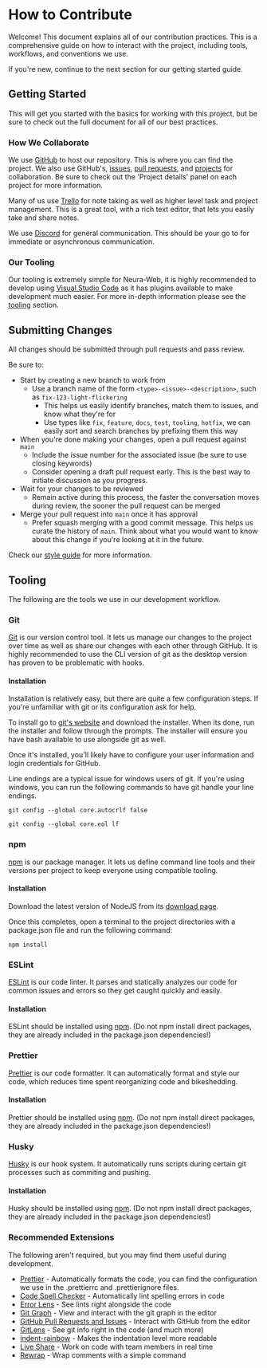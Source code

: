 # How to Contribute

Welcome! This document explains all of our contribution practices. This is a
comprehensive guide on how to interact with the project, including tools,
workflows, and conventions we use.

If you're new, continue to the next section for our getting started guide.

## Getting Started

This will get you started with the basics for working with this project, but be
sure to check out the full document for all of our best practices.

### How We Collaborate

We use [GitHub] to host our repository. This is where you can find the project.
We also use GitHub's, [issues][issue], [pull requests][pr], and [projects] for
collaboration. Be sure to check out the 'Project details' panel on each project
for more information.

Many of us use [Trello] for note taking as well as higher level task and project
management. This is a great tool, with a rich text editor, that lets you easily
take and share notes.

We use [Discord] for general communication. This should be your go to for
immediate or asynchronous communication.

[github]: https://github.com/Neura-Studios/NeuraOne-Game
[trello]: https://trello.com/
[discord]: https://discord.com/

### Our Tooling
Our tooling is extremely simple for Neura-Web, it is highly recommended to develop 
using [Visual Studio Code][vscode] as it has plugins available to make development much easier.
For more in-depth information please see the [tooling](#tooling) section.

[vscode]: https://code.visualstudio.com/

## Submitting Changes

All changes should be submitted through pull requests and pass review.

Be sure to:

- Start by creating a new branch to work from
  - Use a branch name of the form `<type>-<issue>-<description>`, such as
    `fix-123-light-flickering`
    - This helps us easily identify branches, match them to issues, and know
      what they're for
    - Use types like `fix`, `feature`, `docs`, `test`, `tooling`, `hotfix`, we
      can easily sort and search branches by prefixing them this way
- When you're done making your changes, open a pull request against `main`
  - Include the issue number for the associated issue (be sure to use closing
    keywords)
  - Consider opening a draft pull request early. This is the best way to
    initiate discussion as you progress.
- Wait for your changes to be reviewed
  - Remain active during this process, the faster the conversation moves during
    review, the sooner the pull request can be merged
- Merge your pull request into `main` once it has approval
  - Prefer squash merging with a good commit message. This helps us curate the
    history of `main`. Think about what you would want to know about this change
    if you're looking at it in the future.

Check our [style guide](STYLE_GUIDE.md) for more information.

## Tooling

The following are the tools we use in our development workflow.

### Git

[Git] is our version control tool. It lets us manage our changes to the project
over time as well as share our changes with each other through GitHub. It is 
highly recommended to use the CLI version of git as the desktop version has proven 
to be problematic with hooks.

[git]: https://git-scm.com/

#### Installation

Installation is relatively easy, but there are quite a few configuration steps.
If you're unfamiliar with git or its configuration ask for help.

To install go to [git's website][git] and download the installer. When its done,
run the installer and follow through the prompts. The installer will ensure you
have bash available to use alongside git as well.

Once it's installed, you'll likely have to configure your user information and
login credentials for GitHub.

Line endings are a typical issue for windows users of git. If you're using
windows, you can run the following commands to have git handle your line
endings.

```
git config --global core.autocrlf false
```

```
git config --global core.eol lf
```

### npm

[npm] is our package manager. It lets us define command line tools and
their versions per project to keep everyone using compatible tooling.

#### Installation

Download the latest version of NodeJS from its [download page][nodejs releases].

Once this completes, open a terminal to the project directories with a package.json 
file and run the following command:

```
npm install
```

[npm]: https://www.npmjs.com/
[nodejs releases]: https://nodejs.org/en/

### ESLint

[ESLint] is our code linter. It parses and statically analyzes our code for
common issues and errors so they get caught quickly and easily.

#### Installation

ESLint should be installed using [npm](#npm). (Do not npm install direct 
packages, they are already included in the package.json dependencies!)

[eslint]: https://eslint.org/


### Prettier

[Prettier] is our code formatter. It can automatically format and style our code,
which reduces time spent reorganizing code and bikeshedding.

#### Installation

Prettier should be installed using [npm](#npm). (Do not npm install direct 
packages, they are already included in the package.json dependencies!)

### Husky

[Husky] is our hook system. It automatically runs scripts during certain git processes
such as commiting and pushing.

#### Installation

Husky should be installed using [npm](#npm). (Do not npm install direct 
packages, they are already included in the package.json dependencies!)

[husky]: https://github.com/typicode/husky

### Recommended Extensions

The following aren't required, but you may find them useful during development.

- [Prettier] - Automatically formats the code, you can find the configuration we use in 
the .prettierrc and .prettierignore files.
- [Code Spell Checker] - Automatically lint spelling errors in code
- [Error Lens] - See lints right alongside the code
- [Git Graph] - View and interact with the git graph in the editor
- [GitHub Pull Requests and Issues] - Interact with GitHub from the editor
- [GitLens] - See git info right in the code (and much more)
- [indent-rainbow] - Makes the indentation level more readable
- [Live Share] - Work on code with team members in real time
- [Rewrap] - Wrap comments with a simple command

[prettier]: https://marketplace.visualstudio.com/items?itemName=esbenp.prettier-vscode
[code spell checker]: https://marketplace.visualstudio.com/items?itemName=streetsidesoftware.code-spell-checker
[error lens]: https://marketplace.visualstudio.com/items?itemName=usernamehw.errorlens
[git graph]: https://marketplace.visualstudio.com/items?itemName=mhutchie.git-graph
[github pull requests and issues]: https://marketplace.visualstudio.com/items?itemName=GitHub.vscode-pull-request-github
[gitlens]: https://marketplace.visualstudio.com/items?itemName=eamodio.gitlens
[indent-rainbow]: https://marketplace.visualstudio.com/items?itemName=oderwat.indent-rainbow
[live share]: https://marketplace.visualstudio.com/items?itemName=MS-vsliveshare.vsliveshare
[rewrap]: https://marketplace.visualstudio.com/items?itemName=stkb.rewrap
[issue]: https://github.com/Neura-Studios/NeuraOne-Game/issues
[pr]: https://github.com/Neura-Studios/NeuraOne-Game/pulls
[projects]: https://github.com/Neura-Studios/NeuraOne-Game/projects




